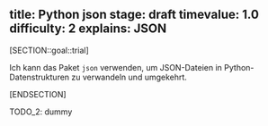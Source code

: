 title: Python json
stage: draft
timevalue: 1.0
difficulty: 2
explains: JSON
---
[SECTION::goal::trial]

Ich kann das Paket `json` verwenden, um JSON-Dateien in Python-Datenstrukturen zu verwandeln 
und umgekehrt.

[ENDSECTION]

TODO_2: dummy